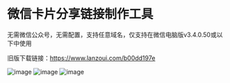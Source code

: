 # 微信卡片分享链接制作工具  
无需微信公众号，无需配置，支持任意域名，仅支持在微信电脑版v3.4.0.50或以下中使用  

旧版下载链接：https://www.lanzoui.com/b00dd197e


![image](https://p.pstatp.com/origin/pgc-image/f5e45ce1965b49fc8be706a274d54a52)
![image](https://p.pstatp.com/origin/pgc-image/e2a4e4f0f4844db0bb6c8ee18c95819c)
![image](https://p.pstatp.com/origin/pgc-image/3b9dcfd94ff344b0913f93b0e8052f58)
